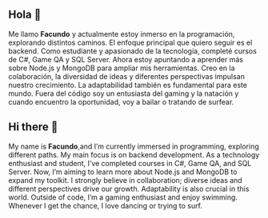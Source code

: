 ## Hola 👋
Me llamo **Facundo** y actualmente estoy inmerso en la programación, explorando distintos caminos. El enfoque principal que quiero seguir es el backend. 
Como estudiante y apasionado de la tecnología, completé cursos de C#, Game QA y SQL Server. Ahora estoy apuntando a aprender más sobre Node.js y MongoDB para ampliar mis herramientas.
Creo en la colaboración, la diversidad de ideas y diferentes perspectivas impulsan nuestro crecimiento.  La adaptabilidad también es fundamental para este mundo.
Fuera del código soy un entusiasta del gaming y la natación y cuando encuentro la oportunidad, voy a bailar o tratando de surfear.


## Hi there 👋 
My name is **Facundo**,and I’m currently immersed in programming, exploring different paths. My main focus is on backend development. As a technology enthusiast and student, I’ve completed courses in C#, Game QA, and SQL Server. Now, I’m aiming to learn more about Node.js and MongoDB to expand my toolkit.
I strongly believe in collaboration; diverse ideas and different perspectives drive our growth. Adaptability is also crucial in this world.
Outside of code, I’m a gaming enthusiast and enjoy swimming. Whenever I get the chance, I love dancing or trying to surf.

